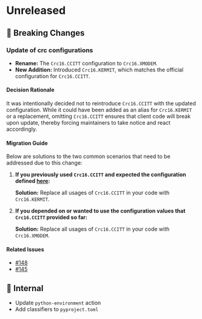 # Unreleased

## 🚨 Breaking Changes

### Update of crc configurations
- **Rename:** The `Crc16.CCITT` configuration to `Crc16.XMODEM`.
- **New Addition:** Introduced `Crc16.KERMIT`, which matches the official configuration for `Crc16.CCITT`.

#### Decision Rationale
It was intentionally decided not to reintroduce `Crc16.CCITT` with the updated configuration. While it could have been added as an alias for `Crc16.KERMIT` or a replacement, omitting `Crc16.CCITT` ensures that client code will break upon update, thereby forcing maintainers to take notice and react accordingly.

#### Migration Guide
Below are solutions to the two common scenarios that need to be addressed due to this change:

1. **If you previously used `Crc16.CCITT` and expected the configuration defined [here](https://reveng.sourceforge.io/crc-catalogue/all.htm#crc.cat.crc-16-kermit):**

      **Solution:** Replace all usages of `Crc16.CCITT` in your code with `Crc16.KERMIT`.

2. **If you depended on or wanted to use the configuration values that `Crc16.CCITT` provided so far:**

      **Solution:** Replace all usages of `Crc16.CCITT` in your code with `Crc16.XMODEM`.

#### Related Issues
- [#148](https://github.com/Nicoretti/crc/issues/148)
- [#145](https://github.com/Nicoretti/crc/issues/145)

## 🔩  Internal
* Update `python-environment` action
* Add classifiers to `pyproject.toml`
